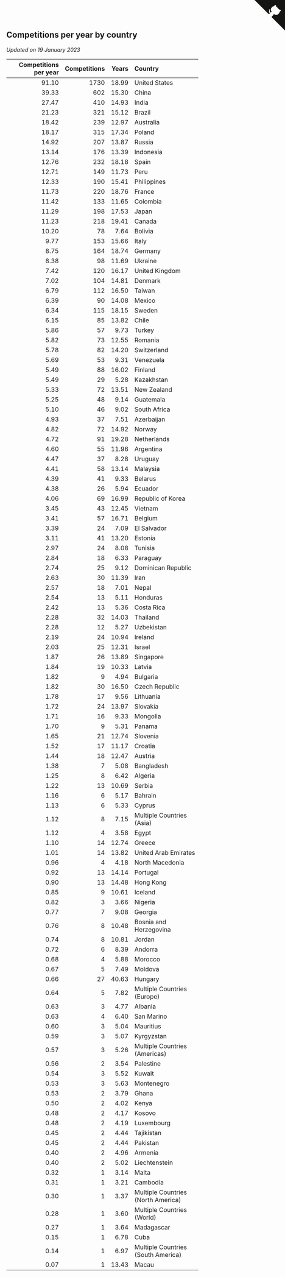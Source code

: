## Competitions per year by country

*Updated on 19 January 2023*

| Competitions per year | Competitions | Years | Country |
| ---: | ---: | ---: | :--- |
| 91.10 | 1730 | 18.99 | United States |
| 39.33 | 602 | 15.30 | China |
| 27.47 | 410 | 14.93 | India |
| 21.23 | 321 | 15.12 | Brazil |
| 18.42 | 239 | 12.97 | Australia |
| 18.17 | 315 | 17.34 | Poland |
| 14.92 | 207 | 13.87 | Russia |
| 13.14 | 176 | 13.39 | Indonesia |
| 12.76 | 232 | 18.18 | Spain |
| 12.71 | 149 | 11.73 | Peru |
| 12.33 | 190 | 15.41 | Philippines |
| 11.73 | 220 | 18.76 | France |
| 11.42 | 133 | 11.65 | Colombia |
| 11.29 | 198 | 17.53 | Japan |
| 11.23 | 218 | 19.41 | Canada |
| 10.20 | 78 | 7.64 | Bolivia |
| 9.77 | 153 | 15.66 | Italy |
| 8.75 | 164 | 18.74 | Germany |
| 8.38 | 98 | 11.69 | Ukraine |
| 7.42 | 120 | 16.17 | United Kingdom |
| 7.02 | 104 | 14.81 | Denmark |
| 6.79 | 112 | 16.50 | Taiwan |
| 6.39 | 90 | 14.08 | Mexico |
| 6.34 | 115 | 18.15 | Sweden |
| 6.15 | 85 | 13.82 | Chile |
| 5.86 | 57 | 9.73 | Turkey |
| 5.82 | 73 | 12.55 | Romania |
| 5.78 | 82 | 14.20 | Switzerland |
| 5.69 | 53 | 9.31 | Venezuela |
| 5.49 | 88 | 16.02 | Finland |
| 5.49 | 29 | 5.28 | Kazakhstan |
| 5.33 | 72 | 13.51 | New Zealand |
| 5.25 | 48 | 9.14 | Guatemala |
| 5.10 | 46 | 9.02 | South Africa |
| 4.93 | 37 | 7.51 | Azerbaijan |
| 4.82 | 72 | 14.92 | Norway |
| 4.72 | 91 | 19.28 | Netherlands |
| 4.60 | 55 | 11.96 | Argentina |
| 4.47 | 37 | 8.28 | Uruguay |
| 4.41 | 58 | 13.14 | Malaysia |
| 4.39 | 41 | 9.33 | Belarus |
| 4.38 | 26 | 5.94 | Ecuador |
| 4.06 | 69 | 16.99 | Republic of Korea |
| 3.45 | 43 | 12.45 | Vietnam |
| 3.41 | 57 | 16.71 | Belgium |
| 3.39 | 24 | 7.09 | El Salvador |
| 3.11 | 41 | 13.20 | Estonia |
| 2.97 | 24 | 8.08 | Tunisia |
| 2.84 | 18 | 6.33 | Paraguay |
| 2.74 | 25 | 9.12 | Dominican Republic |
| 2.63 | 30 | 11.39 | Iran |
| 2.57 | 18 | 7.01 | Nepal |
| 2.54 | 13 | 5.11 | Honduras |
| 2.42 | 13 | 5.36 | Costa Rica |
| 2.28 | 32 | 14.03 | Thailand |
| 2.28 | 12 | 5.27 | Uzbekistan |
| 2.19 | 24 | 10.94 | Ireland |
| 2.03 | 25 | 12.31 | Israel |
| 1.87 | 26 | 13.89 | Singapore |
| 1.84 | 19 | 10.33 | Latvia |
| 1.82 | 9 | 4.94 | Bulgaria |
| 1.82 | 30 | 16.50 | Czech Republic |
| 1.78 | 17 | 9.56 | Lithuania |
| 1.72 | 24 | 13.97 | Slovakia |
| 1.71 | 16 | 9.33 | Mongolia |
| 1.70 | 9 | 5.31 | Panama |
| 1.65 | 21 | 12.74 | Slovenia |
| 1.52 | 17 | 11.17 | Croatia |
| 1.44 | 18 | 12.47 | Austria |
| 1.38 | 7 | 5.08 | Bangladesh |
| 1.25 | 8 | 6.42 | Algeria |
| 1.22 | 13 | 10.69 | Serbia |
| 1.16 | 6 | 5.17 | Bahrain |
| 1.13 | 6 | 5.33 | Cyprus |
| 1.12 | 8 | 7.15 | Multiple Countries (Asia) |
| 1.12 | 4 | 3.58 | Egypt |
| 1.10 | 14 | 12.74 | Greece |
| 1.01 | 14 | 13.82 | United Arab Emirates |
| 0.96 | 4 | 4.18 | North Macedonia |
| 0.92 | 13 | 14.14 | Portugal |
| 0.90 | 13 | 14.48 | Hong Kong |
| 0.85 | 9 | 10.61 | Iceland |
| 0.82 | 3 | 3.66 | Nigeria |
| 0.77 | 7 | 9.08 | Georgia |
| 0.76 | 8 | 10.48 | Bosnia and Herzegovina |
| 0.74 | 8 | 10.81 | Jordan |
| 0.72 | 6 | 8.39 | Andorra |
| 0.68 | 4 | 5.88 | Morocco |
| 0.67 | 5 | 7.49 | Moldova |
| 0.66 | 27 | 40.63 | Hungary |
| 0.64 | 5 | 7.82 | Multiple Countries (Europe) |
| 0.63 | 3 | 4.77 | Albania |
| 0.63 | 4 | 6.40 | San Marino |
| 0.60 | 3 | 5.04 | Mauritius |
| 0.59 | 3 | 5.07 | Kyrgyzstan |
| 0.57 | 3 | 5.26 | Multiple Countries (Americas) |
| 0.56 | 2 | 3.54 | Palestine |
| 0.54 | 3 | 5.52 | Kuwait |
| 0.53 | 3 | 5.63 | Montenegro |
| 0.53 | 2 | 3.79 | Ghana |
| 0.50 | 2 | 4.02 | Kenya |
| 0.48 | 2 | 4.17 | Kosovo |
| 0.48 | 2 | 4.19 | Luxembourg |
| 0.45 | 2 | 4.44 | Tajikistan |
| 0.45 | 2 | 4.44 | Pakistan |
| 0.40 | 2 | 4.96 | Armenia |
| 0.40 | 2 | 5.02 | Liechtenstein |
| 0.32 | 1 | 3.14 | Malta |
| 0.31 | 1 | 3.21 | Cambodia |
| 0.30 | 1 | 3.37 | Multiple Countries (North America) |
| 0.28 | 1 | 3.60 | Multiple Countries (World) |
| 0.27 | 1 | 3.64 | Madagascar |
| 0.15 | 1 | 6.78 | Cuba |
| 0.14 | 1 | 6.97 | Multiple Countries (South America) |
| 0.07 | 1 | 13.43 | Macau |


<a href="https://github.com/jonatanklosko/wca_statistics" class="github-corner" aria-label="View source on Github"><svg width="80" height="80" viewBox="0 0 250 250" style="fill:#151513; color:#fff; position: absolute; top: 0; border: 0; right: 0;" aria-hidden="true"><path d="M0,0 L115,115 L130,115 L142,142 L250,250 L250,0 Z"></path><path d="M128.3,109.0 C113.8,99.7 119.0,89.6 119.0,89.6 C122.0,82.7 120.5,78.6 120.5,78.6 C119.2,72.0 123.4,76.3 123.4,76.3 C127.3,80.9 125.5,87.3 125.5,87.3 C122.9,97.6 130.6,101.9 134.4,103.2" fill="currentColor" style="transform-origin: 130px 106px;" class="octo-arm"></path><path d="M115.0,115.0 C114.9,115.1 118.7,116.5 119.8,115.4 L133.7,101.6 C136.9,99.2 139.9,98.4 142.2,98.6 C133.8,88.0 127.5,74.4 143.8,58.0 C148.5,53.4 154.0,51.2 159.7,51.0 C160.3,49.4 163.2,43.6 171.4,40.1 C171.4,40.1 176.1,42.5 178.8,56.2 C183.1,58.6 187.2,61.8 190.9,65.4 C194.5,69.0 197.7,73.2 200.1,77.6 C213.8,80.2 216.3,84.9 216.3,84.9 C212.7,93.1 206.9,96.0 205.4,96.6 C205.1,102.4 203.0,107.8 198.3,112.5 C181.9,128.9 168.3,122.5 157.7,114.1 C157.9,116.9 156.7,120.9 152.7,124.9 L141.0,136.5 C139.8,137.7 141.6,141.9 141.8,141.8 Z" fill="currentColor" class="octo-body"></path></svg></a><style>.github-corner:hover .octo-arm{animation:octocat-wave 560ms ease-in-out}@keyframes octocat-wave{0%,100%{transform:rotate(0)}20%,60%{transform:rotate(-25deg)}40%,80%{transform:rotate(10deg)}}@media (max-width:500px){.github-corner:hover .octo-arm{animation:none}.github-corner .octo-arm{animation:octocat-wave 560ms ease-in-out}}</style>
